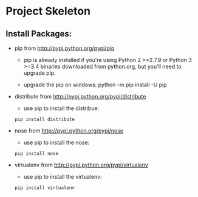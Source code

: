 # Project Skeleton

## Install Packages:

- pip from http://pypi.python.org/pypi/pip

	- pip is already installed if you're using Python 2 >=2.7.9 or Python 3 >=3.4 binaries downloaded from python.org, but you'll need to upgrade pip.

	- upgrade the pip on windows:
		python -m pip install -U pip
		
- distribute from http://pypi.python.org/pypi/distribute

 	- use pip to install the distribue:
	
	```
	pip install distribute
	```

	
- nose from http://pypi.python.org/pypi/nose

	- use pip to install the nose:
	
	```
	pip install nose
	```

- virtualenv from http://pypi.python.org/pypi/virtualenv

	- use pip to install the virtualenv:
	
	```
	pip install virtualenv
	```
